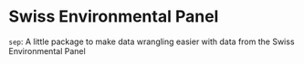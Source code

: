 # Swiss Environmental Panel

`sep`: A little package to make data wrangling easier with data from the Swiss Environmental Panel
